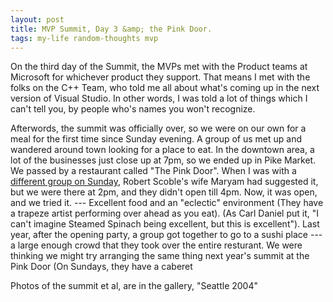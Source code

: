 ```yaml
---
layout: post
title: MVP Summit, Day 3 &amp; the Pink Door.
tags: my-life random-thoughts mvp
---
```


On the third day of the Summit, the MVPs met with the Product teams at Microsoft for whichever product they support.  That means I met with the folks on the C++ Team, who told me all about what's coming up in the next version of Visual Studio.  In other words, I was told a lot of things which I can't tell you, by people who's names you won't recognize.

Afterwords, the summit was officially over, so we were on our own for a meal for the first time since Sunday evening.  A group of us met up and wandered around town looking for a place to eat.  In the downtown area, a lot of the businesses just close up at 7pm, so we ended up in Pike Market.  We passed by a restaurant called "The Pink Door".  When I was with a [different group on Sunday](http://radio.weblogs.com/0001011/2004/04/01.html#a7135), Robert Scoble's wife Maryam had suggested it, but we were there at 2pm, and they didn't open till 4pm.  Now, it was open, and we tried it. --- Excellent food and an "eclectic" environment (They have a trapeze artist performing over ahead as you eat). (As Carl Daniel put it, "I can't imagine Steamed Spinach being excellent, but this is excellent").  Last year, after the opening party, a group got together to go to a sushi place --- a large enough crowd that they took over the entire resturant.  We were thinking we might try arranging the same thing next year's summit at the Pink Door (On Sundays, they have a caberet
<P>Photos of the summit et al, are in the gallery, "Seattle 2004"</P>